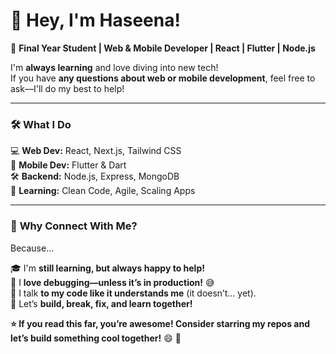 # 👋 Hey, I'm Haseena!

🚀 **Final Year Student | Web & Mobile Developer | React | Flutter | Node.js**

I'm **always learning** and love diving into new tech!  
If you have **any questions about web or mobile development**, feel free to ask—I'll do my best to help!  

---
### 🛠️ **What I Do**
💻 **Web Dev:** React, Next.js, Tailwind CSS  
📱 **Mobile Dev:** Flutter & Dart  
🛠 **Backend:** Node.js, Express, MongoDB  
🎯 **Learning:** Clean Code, Agile, Scaling Apps  

---
### 🤝 **Why Connect With Me?**
Because…  

🎓 I'm **still learning, but always happy to help!**  
🧐 I **love debugging—unless it’s in production!** 😅  
🤖 I talk **to my code like it understands me** (it doesn’t... yet).  
🚀 Let’s **build, break, fix, and learn together!**  

**⭐ If you read this far, you’re awesome! Consider starring my repos and let’s build something cool together!** 😄 🚀
